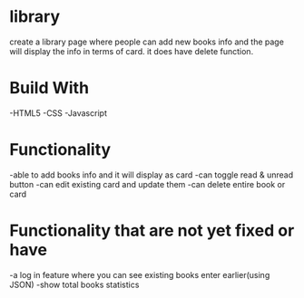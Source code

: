 # library

create a library page where people can add new books info and the page will display the info in terms of card. it does have delete function.
# Build With

  -HTML5
  -CSS
  -Javascript

# Functionality
  
  -able to add books info and it will display as card
  -can toggle read & unread button
  -can edit existing card and update them
  -can delete entire book or card

# Functionality that are not yet fixed or have

  -a log in feature where you can see existing books enter earlier(using JSON)
  -show total books statistics